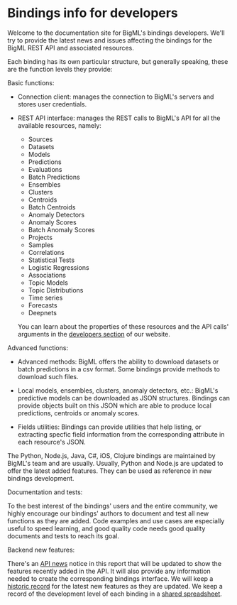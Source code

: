 Bindings info for developers
============================

Welcome to the documentation site for BigML's bindings developers. We'll
try to provide the latest news and issues affecting the bindings for the BigML
REST API and associated resources.

Each binding has its own particular structure, but generally speaking, these
are the function levels they provide:

Basic functions:

- Connection client: manages the connection to BigML's servers and stores user
  credentials.

- REST API interface: manages the REST calls to BigML's API for all the
  available resources, namely:

    - Sources
    - Datasets
    - Models
    - Predictions
    - Evaluations
    - Batch Predictions
    - Ensembles
    - Clusters
    - Centroids
    - Batch Centroids
    - Anomaly Detectors
    - Anomaly Scores
    - Batch Anomaly Scores
    - Projects
    - Samples
    - Correlations
    - Statistical Tests
    - Logistic Regressions
    - Associations
    - Topic Models
    - Topic Distributions
    - Time series
    - Forecasts
    - Deepnets

  You can learn about the properties of these resources and the API calls'
  arguments in the [developers section](https://bigml.com/developers) of
  our website.

Advanced functions:

- Advanced methods: BigML offers the ability to download datasets or batch
  predictions in a csv format. Some bindings provide methods to download
  such files.

- Local models, ensembles, clusters, anomaly detectors, etc.:
  BigML's predictive models can be
  downloaded as JSON structures. Bindings can provide objects built on this
  JSON which are able to produce local predictions, centroids or anomaly
  scores.

- Fields utilities: Bindings can provide utilities that help listing, or
  extracting specfic field information from the corresponding attribute in each
  resource's JSON.

The Python, Node.js, Java, C#, iOS, Clojure bindings are maintained by
BigML's team and are usually. Usually, Python and Node.js are
updated to offer the latest added features. They can be used as reference in
new bindings development.

Documentation and tests:

To the best interest of the bindings' users and the entire community, we highly
encourage our bindings' authors to document and test all new functions as they
are added. Code examples and use cases are especially useful to speed learning,
and good quality code needs good quality documents and tests to reach its goal.

Backend new features:

There's an [API news](news.md) notice
in this report that will be updated to
show the features recently added in the API. It will also provide any
information needed to create the corresponding bindings interface. We will keep
a [historic record](archive/) for the
latest new features as they are updated.
We keep a record of the development level of each binding in
a [shared spreadsheet](https://docs.google.com/a/bigml.com/spreadsheets/d/1MX3nlAGmesoMrilFfChymNfPSZUhOx0pRinx6w5A5I0/edit#gid=107212223).
